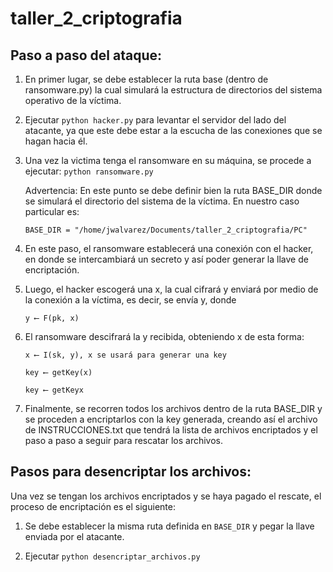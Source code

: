# taller_2_criptografia

## Paso a paso del ataque:
1. En primer lugar, se debe establecer la ruta base (dentro de ransomware.py) la cual simulará la estructura de directorios del sistema operativo de la víctima. 

2. Ejecutar ```python hacker.py``` para levantar el servidor del lado del atacante, ya que este debe estar a la escucha de las conexiones que se hagan hacia él. 

3. Una vez la victima tenga el ransomware en su máquina, se procede a ejecutar: ```python ransomware.py```

    Advertencia: En este punto se debe definir bien la ruta BASE_DIR donde se simulará 	el directorio del sistema de la víctima. En nuestro caso particular es:  


    ```
    BASE_DIR = "/home/jwalvarez/Documents/taller_2_criptografia/PC" 
    ```

4. En este paso, el ransomware establecerá una conexión con el hacker, en donde se intercambiará un secreto y así poder generar la llave de encriptación. 

5. Luego, el hacker escogerá una x, la cual cifrará y enviará por medio de la conexión a la víctima, es decir, se envía y, donde 
    ```
    y ⟵ F(pk, x) 
    ```

6. El ransomware descifrará la y recibida, obteniendo x de esta forma: 
    ```
    x ⟵ I(sk, y), x se usará para generar una key  

    key ⟵ getKey(x)

    key ⟵ getKeyx
    ```

7. Finalmente, se recorren todos los archivos dentro de la ruta BASE_DIR y se proceden a encriptarlos con la key generada, creando así el archivo de INSTRUCCIONES.txt que tendrá la lista de archivos encriptados y el paso a paso a seguir para rescatar los archivos. 


## Pasos para desencriptar los archivos:
Una vez se tengan los archivos encriptados y se haya pagado el rescate, el proceso de encriptación es el siguiente: 

1. Se debe establecer la misma ruta definida en ```BASE_DIR``` y pegar la llave enviada por el atacante. 

2. Ejecutar ```python desencriptar_archivos.py```